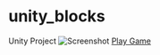 # unity_blocks
Unity Project
![Screenshot]()
[Play Game](https://sercanevyapan.github.io/unity_blocks/)
